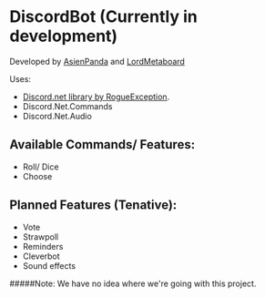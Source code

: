 # DiscordBot (Currently in development)
Developed by [AsienPanda](https://github.com/AsienPanda) and [LordMetaboard](https://github.com/LordMetaboard)

Uses:
- [Discord.net library by RogueException](https://github.com/RogueException/Discord.Net).
- Discord.Net.Commands
- Discord.Net.Audio

## Available Commands/ Features:
  - Roll/ Dice
  - Choose

## Planned Features (Tenative):
  - Vote
  - Strawpoll
  - Reminders
  - Cleverbot
  - Sound effects

#####Note: We have no idea where we're going with this project. 
